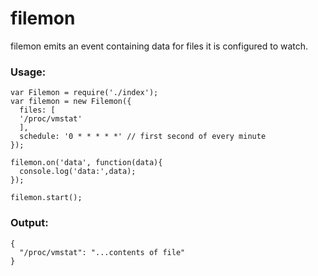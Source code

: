 # filemon
filemon emits an event containing data for files it is configured to watch.

### Usage:

```
var Filemon = require('./index');
var filemon = new Filemon({
  files: [
  '/proc/vmstat'
  ],
  schedule: '0 * * * * *' // first second of every minute
});

filemon.on('data', function(data){
  console.log('data:',data);
});

filemon.start();
```

### Output:
```
{
  "/proc/vmstat": "...contents of file"
}
 ```
